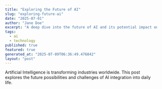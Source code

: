 ```yaml
---
title: "Exploring the Future of AI"
slug: "exploring-future-ai"
date: "2025-07-01"
author: "Jane Doe"
excerpt: "A deep dive into the future of AI and its potential impact on various sectors."
tags:
  - ai
  - technology
published: true
featured: true
generated_at: "2025-07-09T06:36:49.476842"
layout: "post"
---
```


Artificial Intelligence is transforming industries worldwide. This post explores the future possibilities and challenges of AI integration into daily life.